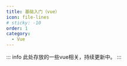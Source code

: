 ```yaml
---
title: 基础入门（vue）
icon: file-lines
# sticky: -10
order: 1
category:
  - Vue
---
```


<!-- more -->
::: info
此处存放的一些vue相关，持续更新中。
:::
<Catalog   />
